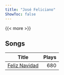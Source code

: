 ```yaml
---
title: "José Feliciano"
ShowToc: false
---
```


{{< more >}}

## Songs
Title | Plays 
----- | -----: 
[Feliz Navidad](/songs/feliz-navidad) | 680

